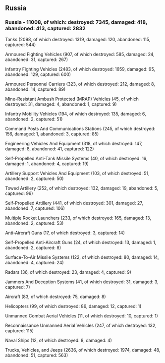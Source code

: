 
 
 ## Russia
 
 ### Russia - 11008, of which: destroyed: 7345, damaged: 418, abandoned: 413, captured: 2832

 

 

 Tanks (2098, of which destroyed: 1319, damaged: 120, abandoned: 115, captured: 544)

 Armoured Fighting Vehicles (907, of which destroyed: 585, damaged: 24, abandoned: 31, captured: 267)

 Infantry Fighting Vehicles (2483, of which destroyed: 1659, damaged: 95, abandoned: 129, captured: 600)

 Armoured Personnel Carriers (323, of which destroyed: 212, damaged: 8, abandoned: 14, captured: 89)

 Mine-Resistant Ambush Protected (MRAP) Vehicles (45, of which destroyed: 31, damaged: 4, abandoned: 1, captured: 9)

 Infantry Mobility Vehicles (194, of which destroyed: 135, damaged: 6, abandoned: 2, captured: 51)

 Command Posts And Communications Stations (245, of which destroyed: 156, damaged: 1, abandoned: 3, captured: 85)

 Engineering Vehicles And Equipment (318, of which destroyed: 147, damaged: 8, abandoned: 41, captured: 122)

 Self-Propelled Anti-Tank Missile Systems (40, of which destroyed: 16, damaged: 1, abandoned: 4, captured: 19)

 Artillery Support Vehicles And Equipment (103, of which destroyed: 51, abandoned: 2, captured: 50)

 Towed Artillery (252, of which destroyed: 132, damaged: 19, abandoned: 5, captured: 96)

 Self-Propelled Artillery (441, of which destroyed: 301, damaged: 27, abandoned: 7, captured: 106)

 Multiple Rocket Launchers (233, of which destroyed: 165, damaged: 13, abandoned: 2, captured: 53)

 Anti-Aircraft Guns (17, of which destroyed: 3, captured: 14)

 Self-Propelled Anti-Aircraft Guns (24, of which destroyed: 13, damaged: 1, abandoned: 2, captured: 8)

 Surface-To-Air Missile Systems (122, of which destroyed: 80, damaged: 14, abandoned: 4, captured: 24)

 Radars (36, of which destroyed: 23, damaged: 4, captured: 9)

 Jammers And Deception Systems (41, of which destroyed: 31, damaged: 3, captured: 7)

 Aircraft (83, of which destroyed: 75, damaged: 8)

 Helicopters (99, of which destroyed: 86, damaged: 12, captured: 1)

 Unmanned Combat Aerial Vehicles (11, of which destroyed: 10, captured: 1)

 Reconnaissance Unmanned Aerial Vehicles (247, of which destroyed: 132, captured: 115)

 Naval Ships (12, of which destroyed: 8, damaged: 4)

 Trucks, Vehicles, and Jeeps (2636, of which destroyed: 1974, damaged: 48, abandoned: 51, captured: 563)

